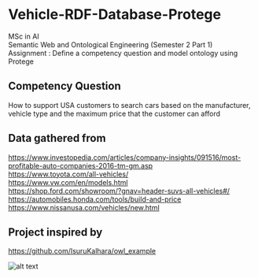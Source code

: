 # Vehicle-RDF-Database-Protege
MSc in AI <br />
Semantic Web and Ontological Engineering (Semester 2 Part 1) <br />
Assignment : Define a competency question and model ontology using Protege <br />

Competency Question
-------------
How to support USA customers to search cars based on the manufacturer, vehicle type and the maximum price that the customer can afford <br />

Data gathered from
-------------
https://www.investopedia.com/articles/company-insights/091516/most-profitable-auto-companies-2016-tm-gm.asp <br />
https://www.toyota.com/all-vehicles/ <br />
https://www.vw.com/en/models.html <br />
https://shop.ford.com/showroom/?gnav=header-suvs-all-vehicles#/ <br />
https://automobiles.honda.com/tools/build-and-price <br />
https://www.nissanusa.com/vehicles/new.html <br />


Project inspired by
-------------
https://github.com/IsuruKalhara/owl_example <br />

![alt text](https://raw.githubusercontent.com/lahirukavinda/Vehicle-RDF-Database-Protege/blob/main/onto_ss_02.PNG)
